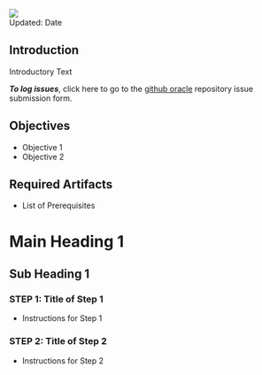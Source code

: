 ![](images/300/Picture-lab.png)  
Updated: Date

## Introduction

Introductory Text

**_To log issues_**, click here to go to the [github oracle](https://github.com/oracle/learning-library/issues/new) repository issue submission form.

## Objectives

- Objective 1
- Objective 2

## Required Artifacts

- List of Prerequisites

# Main Heading 1

## Sub Heading 1

### **STEP 1**: Title of Step 1

- Instructions for Step 1

### **STEP 2**: Title of Step 2

- Instructions for Step 2
